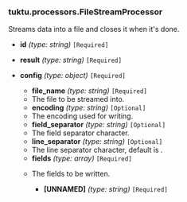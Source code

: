 ### tuktu.processors.FileStreamProcessor
Streams data into a file and closes it when it's done.

  * **id** *(type: string)* `[Required]`

  * **result** *(type: string)* `[Required]`

  * **config** *(type: object)* `[Required]`

    * **file_name** *(type: string)* `[Required]`
    - The file to be streamed into.
 
    * **encoding** *(type: string)* `[Optional]`
    - The encoding used for writing.
 
    * **field_separator** *(type: string)* `[Optional]`
    - The field separator character.
 
    * **line_separator** *(type: string)* `[Optional]`
    - The line separator character, default is 
.
 
    * **fields** *(type: array)* `[Required]`
    - The fields to be written.
 
      * **[UNNAMED]** *(type: string)* `[Required]`

